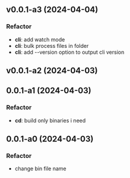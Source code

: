 ## v0.0.1-a3 (2024-04-04)

### Refactor

- **cli**: add watch mode
- **cli**: bulk process files in folder
- **cli**: add --version option to output cli version

## v0.0.1-a2 (2024-04-03)

## 0.0.1-a1 (2024-04-03)

### Refactor

- **cd**: build only binaries i need

## 0.0.1-a0 (2024-04-03)

### Refactor

- change bin file name
